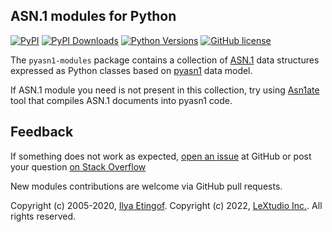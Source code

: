 
ASN.1 modules for Python
------------------------
[![PyPI](https://img.shields.io/pypi/v/pyasn1-modules-lextudio.svg?maxAge=2592000)](https://pypi.org/project/pyasn1-modules-lextudio)
[![PyPI Downloads](https://img.shields.io/pypi/dd/pyasn1-modules-lextudio)](https://pypi.python.org/pypi/pyasn1-modules-lextudio/)
[![Python Versions](https://img.shields.io/pypi/pyversions/pyasn1-modules-lextudio.svg)](https://pypi.org/project/pyasn1-modules-lextudio/)
[![GitHub license](https://img.shields.io/badge/license-BSD-blue.svg)](https://raw.githubusercontent.com/lextudio/pyasn1-modules/master/LICENSE.txt)

The `pyasn1-modules` package contains a collection of
[ASN.1](https://www.itu.int/rec/dologin_pub.asp?lang=e&id=T-REC-X.208-198811-W!!PDF-E&type=items)
data structures expressed as Python classes based on [pyasn1](https://github.com/lextudio/pyasn1)
data model.

If ASN.1 module you need is not present in this collection, try using
[Asn1ate](https://github.com/kimgr/asn1ate) tool that compiles ASN.1 documents
into pyasn1 code.

Feedback
--------

If something does not work as expected, 
[open an issue](https://github.com/lextudio/pysnmp/issues) at GitHub
or post your question [on Stack Overflow](https://stackoverflow.com/questions/ask)
 
New modules contributions are welcome via GitHub pull requests.

Copyright (c) 2005-2020, [Ilya Etingof](mailto:etingof@gmail.com).
Copyright (c) 2022, [LeXtudio Inc.](mailto:support@lextudio.com).
All rights reserved.
